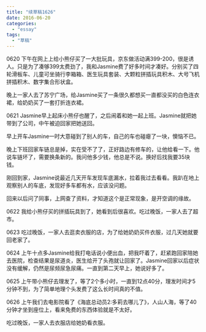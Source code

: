 ```yaml
---
title: "续草稿1626"
date: 2016-06-20
categories: 
  - "essay"
tags: 
  - "草稿"
---
```


0620 下午在网上上给小熊仔买了一大批玩具，京东做活动满399-200，很是诱人。只是为了凑够399太费劲了，我和Jasmine费了好多时间才凑好。分别买了四轮滑板车、儿童可坐骑行李箱箱、医生玩具套装、大颗粒拼插玩具积木、大号飞机拼插积木、数字集合形状盒。

晚上一家人去了苏宁广场，给Jasmine买了一条很久都想买一直都没买的白色连衣裙，给奶奶买了一套打折连衣裙。

0621 Jasmine早上起床小熊仔也醒了，之后闹着和她一起上班。Jasmine就把她带到了公司，中午被迫回家把她送回。

早上开车Jasmine一时大意碰到了别人的车，自己的车也碰瘪了一块，懊恼不已。

晚上下班回家车链总是掉，实在受不了了，正好路边有修车的，让他给看一下。他说车链坏了，需要换条新的。我问他多少钱，他总是不说。换好后找我要35块钱。

刚回到家，Jasmine说最近几天开车发现车底漏水，拉着我过去看看。我趴在地上观察别人的车底，发现好多车都有水，应该没问题。

回来以后问了同事，上网查了资料，才知道这个是正常现象，是开空调的缘故。

0622 我给小熊仔买的拼插玩具到了，她看到后很喜欢。吃过晚饭，一家人去了超市。

0623 吃过晚饭，一家人去逛卖衣服的店，为了给她奶奶买件衣服，过几天她就要回老家了。

0624 上午十点多Jasmine给我打电话说小便出血，把我吓着了，赶紧跑回家陪她去医院，检查结果是尿道炎，医生给开了头孢就让回家了。Jasmine回家以后症状没有缓解，仍然是尿频尿急尿痛。一直到第二天早上，她说好多了。

0625 上午带小熊仔去理发了，等了2个多小时，一直到12点40分，理发时间才5分钟不到，为了简单地理个头发费了这么长时间真的不值。

0626 上午我们去电影院看了《海底总动员2:多莉去哪儿了》，人山人海，等了40分钟才坐到座位上，看来免费的东西体验就是不太好。

吃过晚饭，一家人去衣服店给她奶看衣服。
